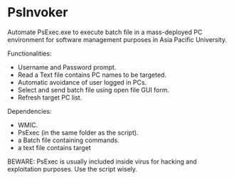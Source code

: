# PsInvoker

Automate PsExec.exe to execute batch file in a mass-deployed PC environment for software management purposes in Asia Pacific University.

Functionalities:
- Username and Password prompt.
- Read a Text file contains PC names to be targeted.
- Automatic avoidance of user logged in PCs.
- Select and send batch file using open file GUI form.
- Refresh target PC list.

Dependencies:
- WMIC.
- PsExec (in the same folder as the script).
- a Batch file containing commands.
- a text file contains target

BEWARE: PsExec is usually included inside virus for hacking and exploitation purposes. Use the script wisely.
